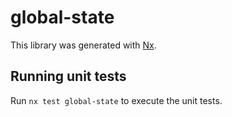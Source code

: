 # global-state

This library was generated with [Nx](https://nx.dev).

## Running unit tests

Run `nx test global-state` to execute the unit tests.
